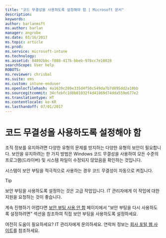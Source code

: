 ```yaml
---
title: "코드 무결성을 사용하도록 설정해야 함 | Microsoft 문서"
description: 
keywords: 
author: barlanmsft
ms.author: barlan
manager: angrobe
ms.date: 03/16/2017
ms.topic: article
ms.prod: 
ms.service: microsoft-intune
ms.technology: 
ms.assetid: 84892bbc-f888-417b-bbeb-978cc7e10028
searchScope: User help
ROBOTS: 
ms.reviewer: chrisbal
ms.suite: ems
ms.custom: intune-enduser
ms.openlocfilehash: 4a1639c289e335d4f50c549da7b7d895dd2a10bb
ms.sourcegitcommit: 34cfebfc1d8b81032f4d41869d74dda559e677e2
ms.translationtype: HT
ms.contentlocale: ko-KR
ms.lasthandoff: 07/01/2017
---
```

# <a name="you-need-to-enable-code-integrity"></a>코드 무결성을 사용하도록 설정해야 함

조직 정보를 유지하려면 다양한 유형의 문제를 방지하는 다양한 유형의 보안이 필요합니다. 보안을 유지하려는 한 가지 방법은 Windows 코드 무결성을 사용하여 모든 수준의 프로그램(드라이버) 및 시스템 파일이 수정되지 않았음을 확인하는 것입니다.

시스템이 보안 부팅을 적극적으로 사용하는 경우 코드 무결성이 자동으로 켜집니다.

> [!Tip]
> 보안 부팅을 사용하도록 설정하는 것은 고급 작업입니다. IT 관리자에게 이 작업에 대한 지원을 요청하는 것이 좋습니다.

계속 진행하기 어렵다면 [보안 부팅 사용 안 함](https://msdn.microsoft.com/library/windows/hardware/dn898540(v=vs.85).aspx) 페이지에서 "보안 부팅을 다시 사용하도록 설정하려면" 섹션을 참조하여 직접 보안 부팅을 사용하도록 설정하세요.

여전히 도움이 필요하세요? IT 관리자에게 문의하세요. 연락처 정보는 [회사 포털 웹 사이트](http://portal.manage.microsoft.com)를 참조하세요.
